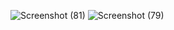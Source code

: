 ![Screenshot (81)](https://github.com/kumar1310aryan/Sai-Coding-WEBDEV-internship/assets/153344101/f325225c-470c-4c92-bf4f-2a7dd2023b84)
![Screenshot (79)](https://github.com/kumar1310aryan/Sai-Coding-WEBDEV-internship/assets/153344101/afb027f1-99ca-4ce7-a657-c13f4e4503a0)
